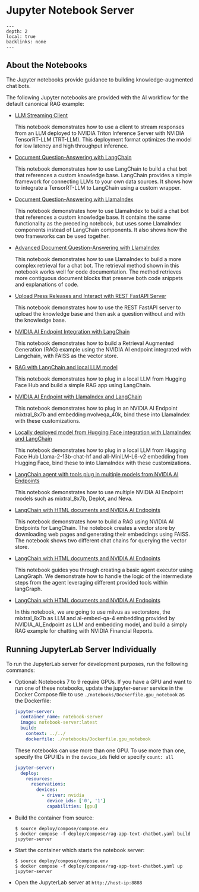 <!--
  SPDX-FileCopyrightText: Copyright (c) 2023 NVIDIA CORPORATION & AFFILIATES. All rights reserved.
  SPDX-License-Identifier: Apache-2.0

  Licensed under the Apache License, Version 2.0 (the "License");
  you may not use this file except in compliance with the License.
  You may obtain a copy of the License at

  http://www.apache.org/licenses/LICENSE-2.0

  Unless required by applicable law or agreed to in writing, software
  distributed under the License is distributed on an "AS IS" BASIS,
  WITHOUT WARRANTIES OR CONDITIONS OF ANY KIND, either express or implied.
  See the License for the specific language governing permissions and
  limitations under the License.
-->

# Jupyter Notebook Server

```{contents}
---
depth: 2
local: true
backlinks: none
---
```

## About the Notebooks

The Jupyter notebooks provide guidance to building knowledge-augmented chat bots.

The following Jupyter notebooks are provided with the AI workflow for the default canonical RAG example:

- [LLM Streaming Client](../../notebooks/01-llm-streaming-client.ipynb)

  This notebook demonstrates how to use a client to stream responses from an LLM deployed to NVIDIA Triton Inference Server with NVIDIA TensorRT-LLM (TRT-LLM). This deployment format optimizes the model for low latency and high throughput inference.

- [Document Question-Answering with LangChain](../../notebooks/02_langchain_simple.ipynb)

  This notebook demonstrates how to use LangChain to build a chat bot that references a custom knowledge base. LangChain provides a simple framework for connecting LLMs to your own data sources. It shows how to integrate a TensorRT-LLM to LangChain using a custom wrapper.

- [Document Question-Answering with LlamaIndex](../../notebooks/03_llama_index_simple.ipynb)

  This notebook demonstrates how to use LlamaIndex to build a chat bot that references a custom knowledge base. It contains the same functionality as the preceding notebook, but uses some LlamaIndex components instead of LangChain components. It also shows how the two frameworks can be used together.

- [Advanced Document Question-Answering with LlamaIndex](../../notebooks/04_llamaindex_hier_node_parser.ipynb)

  This notebook demonstrates how to use LlamaIndex to build a more complex retrieval for a chat bot. The retrieval method shown in this notebook works well for code documentation. The method retrieves more contiguous document blocks that preserve both code snippets and explanations of code.

- [Upload Press Releases and Interact with REST FastAPI Server](../../notebooks/05_dataloader.ipynb)

  This notebook demonstrates how to use the REST FastAPI server to upload the knowledge base and then ask a question without and with the knowledge base.

- [NVIDIA AI Endpoint Integration with LangChain](../../notebooks/07_Option(1)_NVIDIA_AI_endpoint_simple.ipynb)

  This notebook demonstrates how to build a Retrieval Augmented Generation (RAG) example using the NVIDIA AI endpoint integrated with Langchain, with FAISS as the vector store.

- [RAG with LangChain and local LLM model](../../notebooks/07_Option(2)_minimalistic_RAG_with_langchain_local_HF_LLM.ipynb)

  This notebook demonstrates how to plug in a local LLM from Hugging Face Hub and build a simple RAG app using LangChain.

- [NVIDIA AI Endpoint with LlamaIndex and LangChain](../../notebooks/08_Option(1)_llama_index_with_NVIDIA_AI_endpoint.ipynb)

  This notebook demonstrates how to plug in an NVIDIA AI Endpoint mixtral_8x7b and embedding nvolveqa_40k, bind these into LlamaIndex with these customizations.

- [Locally deployed model from Hugging Face integration with LlamaIndex and LangChain](../../notebooks/08_Option(2)_llama_index_with_HF_local_LLM.ipynb)

  This notebook demonstrates how to plug in a local LLM from Hugging Face Hub Llama-2-13b-chat-hf and all-MiniLM-L6-v2 embedding from Hugging Face, bind these to into LlamaIndex with these customizations.

- [LangChain agent with tools plug in multiple models from  NVIDIA AI Endpoints](../../notebooks/09_Agent_use_tools_leveraging_NVIDIA_AI_endpoints.ipynb)

  This notebook demonstrates how to use multiple NVIDIA AI Endpoint models such as mixtral_8x7b, Deplot, and Neva.

- [LangChain with HTML documents and NVIDIA AI Endpoints](../../notebooks/10_RAG_for_HTML_docs_with_Langchain_NVIDIA_AI_Endpoints.ipynb)

  This notebook demonstrates how to build a RAG using NVIDIA AI Endpoints for LangChain.
  The notebook creates a vector store by downloading web pages and generating their embeddings using FAISS.
  The notebook shows two different chat chains for querying the vector store.

- [LangChain with HTML documents and NVIDIA AI Endpoints](../../notebooks/11_LangGraph_HandlingAgent_IntermediateSteps.ipynb)

  This notebook guides you through creating a basic agent executor using LangGraph. We demonstrate how to handle the logic of the intermediate steps from the agent leveraging different provided tools within langGraph.


- [LangChain with HTML documents and NVIDIA AI Endpoints](../../notebooks/12_Chat_wtih_nvidia_financial_reports.ipynb)

  In this notebook, we are going to use milvus as vectorstore, the mixtral_8x7b as LLM and ai-embed-qa-4 embedding provided by NVIDIA_AI_Endpoint as LLM and embedding model, and build a simply RAG example for chatting with NVIDIA Financial Reports.


## Running JupyterLab Server Individually

To run the JupyterLab server for development purposes, run the following commands:

- Optional: Notebooks 7 to 9 require GPUs.
  If you have a GPU and want to run one of these notebooks, update the jupyter-server service in the Docker Compose file to use `./notebooks/Dockerfile.gpu_notebook` as the Dockerfile:

  ```yaml
  jupyter-server:
    container_name: notebook-server
    image: notebook-server:latest
    build:
      context: ../../
      dockerfile: ./notebooks/Dockerfile.gpu_notebook
  ```

  These notebooks can use more than one GPU.
  To use more than one, specify the GPU IDs in the `device_ids` field or specify `count: all`

  ```yaml
  jupyter-server:
    deploy:
      resources:
        reservations:
          devices:
            - driver: nvidia
              device_ids: ['0', '1']
              capabilities: [gpu]
  ```

- Build the container from source:

  ```console
  $ source deploy/compose/compose.env
  $ docker compose -f deploy/compose/rag-app-text-chatbot.yaml build jupyter-server
  ```

- Start the container which starts the notebook server:

  ```console
  $ source deploy/compose/compose.env
  $ docker compose -f deploy/compose/rag-app-text-chatbot.yaml up jupyter-server
  ```

- Open the JupyterLab server at ``http://host-ip:8888``
